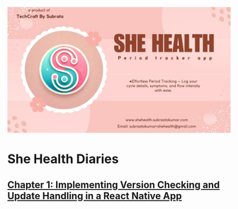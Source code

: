 ![she health logo](https://github.com/subraatakumar/She-Health---Public-Repo/blob/main/files/she_health_logo.jpg)

# She Health Diaries

## [Chapter 1: Implementing Version Checking and Update Handling in a React Native App](https://github.com/subraatakumar/She-Health---Public-Repo/blob/main/files/Implementing%20Version%20Checking%20and%20Update%20Handling%20in%20a%20React%20Native%20App.md)


